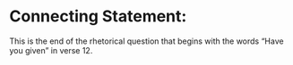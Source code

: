 # Connecting Statement:

This is the end of the rhetorical question that begins with the words “Have you given” in verse 12.